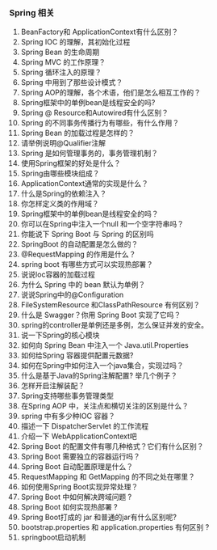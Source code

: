 ### Spring 相关
1. BeanFactory和 ApplicationContext有什么区别？
2. Spring IOC 的理解，其初始化过程
3. Spring Bean 的生命周期
4. Spring MVC 的工作原理？
5. Spring 循环注入的原理？
6. Spring 中用到了那些设计模式？
7. Spring AOP的理解，各个术语，他们是怎么相互工作的？
8. Spring框架中的单例bean是线程安全的吗?
9.  Spring @ Resource和Autowired有什么区别？
10. Spring 的不同事务传播行为有哪些，有什么作用？
11. Spring Bean 的加载过程是怎样的？
12. 请举例说明@Qualifier注解
13. Spring 是如何管理事务的，事务管理机制？
14. 使用Spring框架的好处是什么？
15. Spring由哪些模块组成？
16. ApplicationContext通常的实现是什么？
17. 什么是Spring的依赖注入？
18. 你怎样定义类的作用域？
19.  Spring框架中的单例bean是线程安全的吗？
20. 你可以在Spring中注入一个null 和一个空字符串吗？
21. 你能说下 Spring Boot 与 Spring 的区别吗
22. SpringBoot 的自动配置是怎么做的？
23. @RequestMapping 的作用是什么？
24. spring boot 有哪些方式可以实现热部署？
25. 说说Ioc容器的加载过程
26. 为什么 Spring 中的 bean 默认为单例？
27. 说说Spring中的@Configuration
27.  FileSystemResource 和ClassPathResource 有何区别？
28. 什么是 Swagger？你用 Spring Boot 实现了它吗？
29. spring的controller是单例还是多例，怎么保证并发的安全。
30. 说一下Spring的核心模块
31. 如何向 Spring Bean 中注入一个 Java.util.Properties
32. 如何给Spring 容器提供配置元数据?
33. 如何在Spring中如何注入一个java集合，实现过吗？
34. 什么是基于Java的Spring注解配置? 举几个例子？
35. 怎样开启注解装配？
36. Spring支持哪些事务管理类型
37. 在Spring AOP 中，关注点和横切关注的区别是什么？
38. spring 中有多少种IOC 容器？
39. 描述一下 DispatcherServlet 的工作流程
40. 介绍一下 WebApplicationContext吧
41. Spring Boot 的配置文件有哪几种格式？它们有什么区别？
42. Spring Boot 需要独立的容器运行吗？
43. Spring Boot 自动配置原理是什么？
44. RequestMapping 和 GetMapping 的不同之处在哪里？
45. 如何使用Spring Boot实现异常处理？
46. Spring Boot 中如何解决跨域问题 ?
47. Spring Boot 如何实现热部署 ?
48. Spring Boot打成的 jar 和普通的jar有什么区别呢?
49. bootstrap.properties 和 application.properties 有何区别 ?
50. springboot启动机制  
